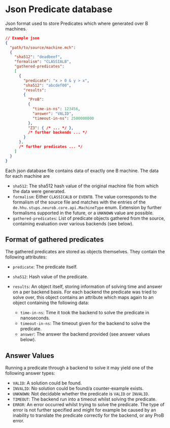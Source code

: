 # Json Predicate database

Json format used to store Predicates which where generated over B machines.

```json
// Example json
{
  "path/to/source/machine.mch":
  {
    "sha512": "deadbeef",
    "formalism": "CLASSIALB",
    "gathered-predicates":
    [
      {
        "predicate": "x > 0 & y > x",
        "sha512": "abcdef00",
        "results":
        {
          "ProB":
          {
            "time-in-ns": 123456,
            "answer": "VALID",
            "timeout-in-ns": 2500000000
          },
          "Z3": { /* ... */ },
          /* further backends ... */
        }
      },
      /* further predicates ... */
    ]
  }
}
```

Each json database file contains data of exactly one B machine.
The data for each machine are

* `sha512`: The sha512 hash value of the original machine file from which the data were
  generated.
* `formalism`: Either `CLASSICALB` or `EVENTB`.
  The value corresponds to the formalism of the source file and matches
  with the entries of the `de.hhu.stups.neurob.core.api.MachineType` enum.
  Extension by further formalisms supported in the future, or a `UNKNOWN` value
  are possible.
* `gathered-predicates`: List of predicate objects gathered from the source,
  containing evaluation over various backends (see below).

## Format of gathered predicates

The gathered predicates are stored as objects themselves.
They contain the following attributes:

* `predicate`: The predicate itself.
* `sha512`: Hash value of the predicate.
* `results`: An object itself, storing information of solving time
  and answer on a per backend basis.
  For each backend the predicate was tried to solve over,
  this object contains an attribute which maps again to an object
  containing the following data:

  * `time-in-ns`: Time it took the backend to solve the predicate in
    nanoseconds.
  * `timeout-in-ns`: The timeout given for the backend to
    solve the predicate.
  * `answer`: The answer the backend provided (see answer values below).

## Answer Values

Running a predicate through a backend to solve it may yield one of the
following answer types:

* `VALID`: A solution could be found.
* `INVALID`: No solution could be found/a counter-example exists.
* `UNKNOWN`: Not decidable whether the predicate is `VALID` or `INVALID`.
* `TIMEOUT`: The backend run into a timeout whilst solving the predicate.
* `ERROR`: An error occurred whilst trying to solve the predicate.
  The type of error is not further specified and might for example be caused
  by an inability to translate the predicate correctly for the backend,
  or any ProB error.
